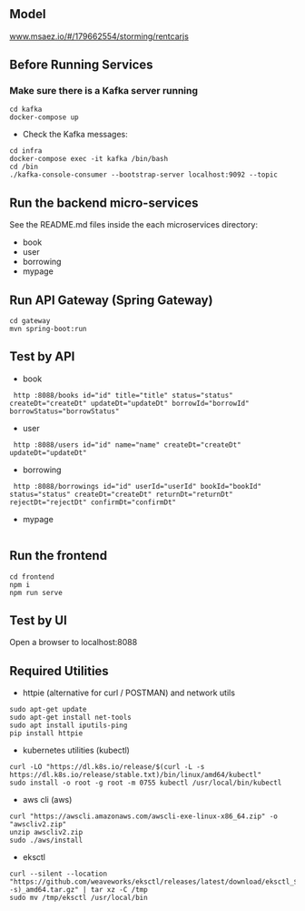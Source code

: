 # 

## Model
www.msaez.io/#/179662554/storming/rentcarjs

## Before Running Services
### Make sure there is a Kafka server running
```
cd kafka
docker-compose up
```
- Check the Kafka messages:
```
cd infra
docker-compose exec -it kafka /bin/bash
cd /bin
./kafka-console-consumer --bootstrap-server localhost:9092 --topic
```

## Run the backend micro-services
See the README.md files inside the each microservices directory:

- book
- user
- borrowing
- mypage


## Run API Gateway (Spring Gateway)
```
cd gateway
mvn spring-boot:run
```

## Test by API
- book
```
 http :8088/books id="id" title="title" status="status" createDt="createDt" updateDt="updateDt" borrowId="borrowId" borrowStatus="borrowStatus" 
```
- user
```
 http :8088/users id="id" name="name" createDt="createDt" updateDt="updateDt" 
```
- borrowing
```
 http :8088/borrowings id="id" userId="userId" bookId="bookId" status="status" createDt="createDt" returnDt="returnDt" rejectDt="rejectDt" confirmDt="confirmDt" 
```
- mypage
```
```


## Run the frontend
```
cd frontend
npm i
npm run serve
```

## Test by UI
Open a browser to localhost:8088

## Required Utilities

- httpie (alternative for curl / POSTMAN) and network utils
```
sudo apt-get update
sudo apt-get install net-tools
sudo apt install iputils-ping
pip install httpie
```

- kubernetes utilities (kubectl)
```
curl -LO "https://dl.k8s.io/release/$(curl -L -s https://dl.k8s.io/release/stable.txt)/bin/linux/amd64/kubectl"
sudo install -o root -g root -m 0755 kubectl /usr/local/bin/kubectl
```

- aws cli (aws)
```
curl "https://awscli.amazonaws.com/awscli-exe-linux-x86_64.zip" -o "awscliv2.zip"
unzip awscliv2.zip
sudo ./aws/install
```

- eksctl 
```
curl --silent --location "https://github.com/weaveworks/eksctl/releases/latest/download/eksctl_$(uname -s)_amd64.tar.gz" | tar xz -C /tmp
sudo mv /tmp/eksctl /usr/local/bin
```

